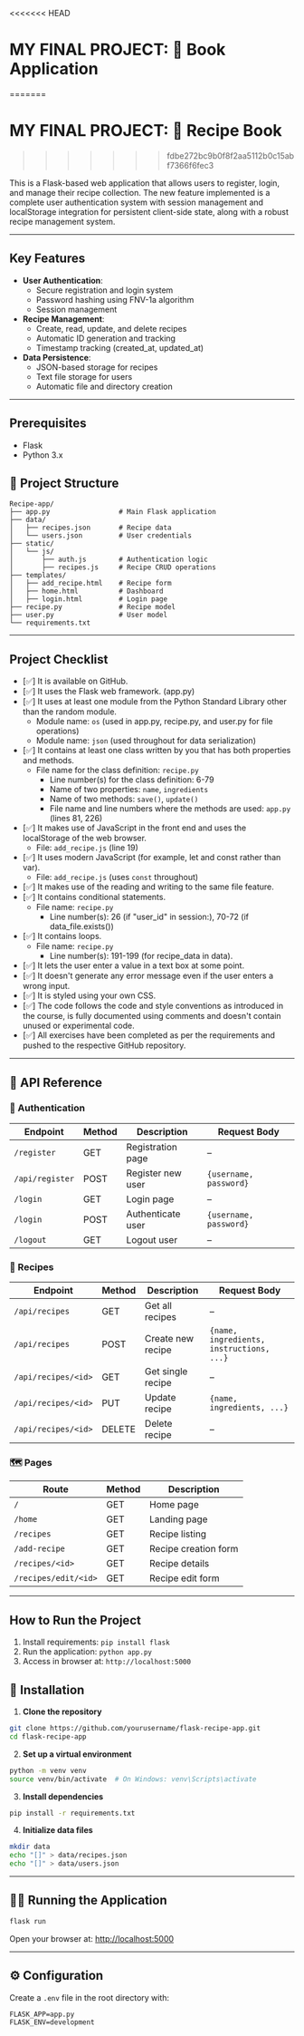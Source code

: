 <<<<<<< HEAD
# MY FINAL PROJECT: 🥘 Book Application
=======
# MY FINAL PROJECT: 🥘 Recipe Book
>>>>>>> fdbe272bc9b0f8f2aa5112b0c15abf7366f6fec3

This is a Flask-based web application that allows users to register, login, and manage their recipe collection. The new feature implemented is a complete user authentication system with session management and localStorage integration for persistent client-side state, along with a robust recipe management system.

---
## Key Features

- **User Authentication**:
  - Secure registration and login system
  - Password hashing using FNV-1a algorithm
  - Session management
- **Recipe Management**:
  - Create, read, update, and delete recipes
  - Automatic ID generation and tracking
  - Timestamp tracking (created_at, updated_at)
- **Data Persistence**:
  - JSON-based storage for recipes
  - Text file storage for users
  - Automatic file and directory creation

---
## Prerequisites

- Flask
- Python 3.x

## 📁 Project Structure

```
Recipe-app/
├── app.py                 # Main Flask application
├── data/
│   ├── recipes.json       # Recipe data
│   └── users.json         # User credentials
├── static/
│   └── js/
│       ├── auth.js        # Authentication logic
│       ├── recipes.js     # Recipe CRUD operations
├── templates/
│   ├── add_recipe.html    # Recipe form
│   ├── home.html          # Dashboard
│   ├── login.html         # Login page
├── recipe.py              # Recipe model
├── user.py                # User model
└── requirements.txt
```

---

## Project Checklist

- [✅] It is available on GitHub.
- [✅] It uses the Flask web framework. (app.py)
- [✅] It uses at least one module from the Python Standard Library other than the random module.
  - Module name: `os` (used in app.py, recipe.py, and user.py for file operations)
  - Module name: `json` (used throughout for data serialization)
- [✅] It contains at least one class written by you that has both properties and methods.
  - File name for the class definition: `recipe.py`
    - Line number(s) for the class definition: 6-79
    - Name of two properties: `name`, `ingredients`
    - Name of two methods: `save()`, `update()`
    - File name and line numbers where the methods are used: `app.py` (lines 81, 226)
- [✅] It makes use of JavaScript in the front end and uses the localStorage of the web browser.
  - File: `add_recipe.js` (line 19)
- [✅] It uses modern JavaScript (for example, let and const rather than var).
  - File: `add_recipe.js` (uses `const` throughout)
- [✅] It makes use of the reading and writing to the same file feature.
- [✅] It contains conditional statements.
  - File name: `recipe.py`
    - Line number(s): 26 (if "user_id" in session:), 70-72 (if data_file.exists())
- [✅] It contains loops.
  - File name: `recipe.py`
    - Line number(s): 191-199 (for recipe_data in data).
- [✅] It lets the user enter a value in a text box at some point.
- [✅] It doesn't generate any error message even if the user enters a wrong input.
- [✅] It is styled using your own CSS.
- [✅] The code follows the code and style conventions as introduced in the course, is fully documented using comments and doesn't contain unused or experimental code.
- [✅] All exercises have been completed as per the requirements and pushed to the respective GitHub repository.

---

## 📡 API Reference

### 🔐 Authentication

| Endpoint       | Method | Description              | Request Body              |
|----------------|--------|--------------------------|---------------------------|
| `/register`    | GET    | Registration page         | –                         |
| `/api/register`| POST   | Register new user         | `{username, password}`    |
| `/login`       | GET    | Login page                | –                         |
| `/login`       | POST   | Authenticate user         | `{username, password}`    |
| `/logout`      | GET    | Logout user               | –                         |

### 📖 Recipes

| Endpoint               | Method | Description                 | Request Body                              |
|------------------------|--------|-----------------------------|-------------------------------------------|
| `/api/recipes`         | GET    | Get all recipes             | –                                         |
| `/api/recipes`         | POST   | Create new recipe           | `{name, ingredients, instructions, ...}`  |
| `/api/recipes/<id>`    | GET    | Get single recipe           | –                                         |
| `/api/recipes/<id>`    | PUT    | Update recipe               | `{name, ingredients, ...}`                |
| `/api/recipes/<id>`    | DELETE | Delete recipe               | –                                         |

### 🗺️ Pages

| Route               | Method | Description               |
|---------------------|--------|---------------------------|
| `/`                 | GET    | Home page                 |
| `/home`             | GET    | Landing page              |
| `/recipes`          | GET    | Recipe listing            |
| `/add-recipe`       | GET    | Recipe creation form      |
| `/recipes/<id>`     | GET    | Recipe details            |
| `/recipes/edit/<id>`| GET    | Recipe edit form          |

---

## How to Run the Project

1. Install requirements: `pip install flask`
2. Run the application: `python app.py`
3. Access in browser at: `http://localhost:5000`


## 🚀 Installation

1. **Clone the repository**  
```bash
git clone https://github.com/yourusername/flask-recipe-app.git  
cd flask-recipe-app
```

2. **Set up a virtual environment**  
```bash
python -m venv venv  
source venv/bin/activate  # On Windows: venv\Scripts\activate
```

3. **Install dependencies**  
```bash
pip install -r requirements.txt
```

4. **Initialize data files**  
```bash
mkdir data  
echo "[]" > data/recipes.json  
echo "[]" > data/users.json
```

---

## 🧑‍🍳 Running the Application

```bash
flask run
```

Open your browser at: [http://localhost:5000](http://localhost:5000)

---

## ⚙️ Configuration

Create a `.env` file in the root directory with:

```
FLASK_APP=app.py  
FLASK_ENV=development
```